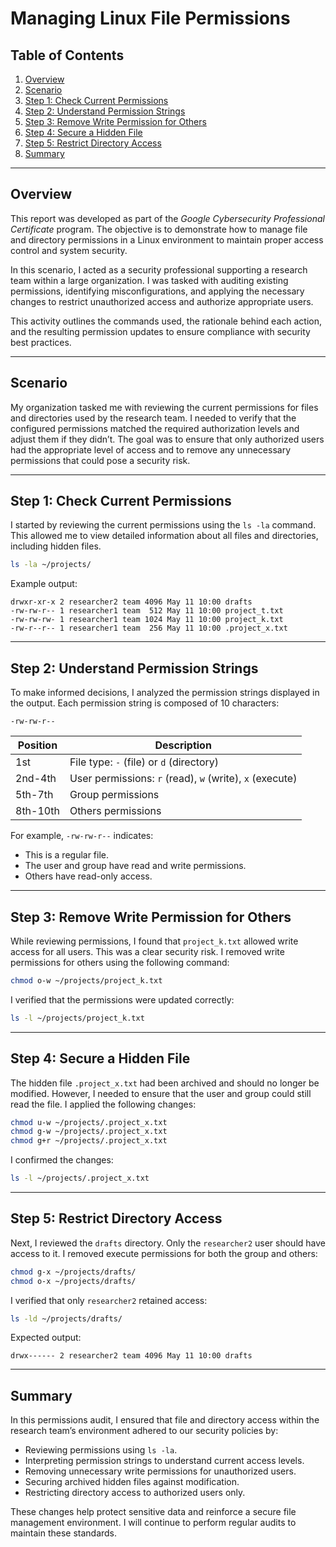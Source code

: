 # Managing Linux File Permissions

## Table of Contents
1. [Overview](#overview)
2. [Scenario](#scenario)
3. [Step 1: Check Current Permissions](#step-1-check-current-permissions)
4. [Step 2: Understand Permission Strings](#step-2-understand-permission-strings)
5. [Step 3: Remove Write Permission for Others](#step-3-remove-write-permission-for-others)
6. [Step 4: Secure a Hidden File](#step-4-secure-a-hidden-file)
7. [Step 5: Restrict Directory Access](#step-5-restrict-directory-access)
8. [Summary](#summary)

---

## Overview

This report was developed as part of the *Google Cybersecurity Professional Certificate* program. The objective is to demonstrate how to manage file and directory permissions in a Linux environment to maintain proper access control and system security.

In this scenario, I acted as a security professional supporting a research team within a large organization. I was tasked with auditing existing permissions, identifying misconfigurations, and applying the necessary changes to restrict unauthorized access and authorize appropriate users.

This activity outlines the commands used, the rationale behind each action, and the resulting permission updates to ensure compliance with security best practices.

---

## Scenario

My organization tasked me with reviewing the current permissions for files and directories used by the research team. I needed to verify that the configured permissions matched the required authorization levels and adjust them if they didn’t. The goal was to ensure that only authorized users had the appropriate level of access and to remove any unnecessary permissions that could pose a security risk.

---

## Step 1: Check Current Permissions

I started by reviewing the current permissions using the `ls -la` command. This allowed me to view detailed information about all files and directories, including hidden files.

```bash
ls -la ~/projects/
```

Example output:

```
drwxr-xr-x 2 researcher2 team 4096 May 11 10:00 drafts
-rw-rw-r-- 1 researcher1 team  512 May 11 10:00 project_t.txt
-rw-rw-rw- 1 researcher1 team 1024 May 11 10:00 project_k.txt
-rw-r--r-- 1 researcher1 team  256 May 11 10:00 .project_x.txt
```

---

## Step 2: Understand Permission Strings

To make informed decisions, I analyzed the permission strings displayed in the output. Each permission string is composed of 10 characters:

```
-rw-rw-r--
```

| Position  | Description                             |
|-----------|-----------------------------------------|
| 1st       | File type: `-` (file) or `d` (directory) |
| 2nd-4th   | User permissions: `r` (read), `w` (write), `x` (execute) |
| 5th-7th   | Group permissions                       |
| 8th-10th  | Others permissions                      |

For example, `-rw-rw-r--` indicates:
- This is a regular file.
- The user and group have read and write permissions.
- Others have read-only access.

---

## Step 3: Remove Write Permission for Others

While reviewing permissions, I found that `project_k.txt` allowed write access for all users. This was a clear security risk. I removed write permissions for others using the following command:

```bash
chmod o-w ~/projects/project_k.txt
```

I verified that the permissions were updated correctly:

```bash
ls -l ~/projects/project_k.txt
```

---

## Step 4: Secure a Hidden File

The hidden file `.project_x.txt` had been archived and should no longer be modified. However, I needed to ensure that the user and group could still read the file. I applied the following changes:

```bash
chmod u-w ~/projects/.project_x.txt
chmod g-w ~/projects/.project_x.txt
chmod g+r ~/projects/.project_x.txt
```

I confirmed the changes:

```bash
ls -l ~/projects/.project_x.txt
```

---

## Step 5: Restrict Directory Access

Next, I reviewed the `drafts` directory. Only the `researcher2` user should have access to it. I removed execute permissions for both the group and others:

```bash
chmod g-x ~/projects/drafts/
chmod o-x ~/projects/drafts/
```

I verified that only `researcher2` retained access:

```bash
ls -ld ~/projects/drafts/
```

Expected output:

```
drwx------ 2 researcher2 team 4096 May 11 10:00 drafts
```

---

## Summary

In this permissions audit, I ensured that file and directory access within the research team’s environment adhered to our security policies by:

- Reviewing permissions using `ls -la`.
- Interpreting permission strings to understand current access levels.
- Removing unnecessary write permissions for unauthorized users.
- Securing archived hidden files against modification.
- Restricting directory access to authorized users only.

These changes help protect sensitive data and reinforce a secure file management environment. I will continue to perform regular audits to maintain these standards.
